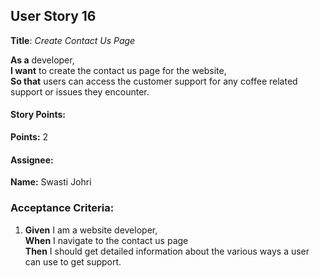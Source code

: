 ## User Story 16

**Title**: *Create Contact Us Page*

**As a** developer,  
**I want** to create the contact us page for the website,  
**So that** users can access the customer support for any coffee related support or issues they encounter.

#### Story Points:
**Points:** 2

#### Assignee: 

**Name:** Swasti Johri

### Acceptance Criteria:

1. **Given** I am a website developer,  
   **When** I navigate to the contact us page  
   **Then** I should get detailed information about the various ways a user can use to get support.
